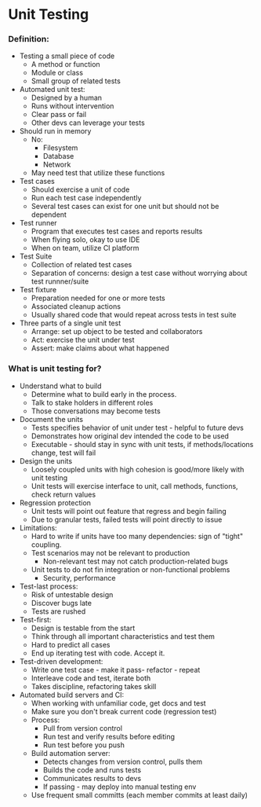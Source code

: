 # Unit Testing
### Definition:
- Testing a small piece of code
    - A method or function
    - Module or class
    - Small group of related tests
- Automated unit test:
    - Designed by a human
    - Runs without intervention
    - Clear pass or fail
    - Other devs can leverage your tests
- Should run in memory
    - No:
        - Filesystem
        - Database
        - Network
    - May need test that utilize these functions
- Test cases
    - Should exercise a unit of code
    - Run each test case independently
    - Several test cases can exist for one unit but should not be dependent
- Test runner
    - Program that executes test cases and reports results
    - When flying solo, okay to use IDE
    - When on team, utilize CI platform
- Test Suite
    - Collection of related test cases
    - Separation of concerns: design a test case without worrying about test runnner/suite
- Test fixture
    - Preparation needed for one or more tests
    - Associated cleanup actions
    - Usually shared code that would repeat across tests in test suite
- Three parts of a single unit test
    - Arrange: set up object to be tested and collaborators
    - Act: exercise the unit under test
    - Assert: make claims about what happened
### What is unit testing for?
- Understand what to build
    - Determine what to build early in the process.
    - Talk to stake holders in different roles
    - Those conversations may become tests
- Document the units
    - Tests specifies behavior of unit under test - helpful to future devs
    - Demonstrates how original dev intended the code to be used
    - Executable - should stay in sync with unit tests, if methods/locations change, test will fail
- Design the units
    - Loosely coupled units with high cohesion is good/more likely with unit testing
    - Unit tests will exercise interface to unit, call methods, functions, check return values
- Regression protection
    - Unit tests will point out feature that regress and begin failing
    - Due to granular tests, failed tests will point directly to issue
- Limitations:
    - Hard to write if units have too many dependencies: sign of "tight" coupling.
    - Test scenarios may not be relevant to production
        - Non-relevant test may not catch production-related bugs
    - Unit tests to do not fin integration or non-functional problems
        - Security, performance
- Test-last process:
    - Risk of untestable design
    - Discover bugs late
    - Tests are rushed
- Test-first:
    - Design is testable from the start
    - Think through all important characteristics and test them
    - Hard to predict all cases
    - End up iterating test with code. Accept it.
- Test-driven development:
    - Write one test case - make it pass- refactor - repeat
    - Interleave code and test, iterate both
    - Takes discipline, refactoring takes skill
- Automated build servers and CI:
    - When working with unfamiliar code, get docs and test
    - Make sure you don't break current code (regression test)
    - Process:
        - Pull from version control
        - Run test and verify results before editing
        - Run test before you push
    - Build automation server:
        - Detects changes from version control, pulls them
        - Builds the code and runs tests
        - Communicates results to devs
        - If passing - may deploy into manual testing env
    - Use frequent small committs (each member commits at least daily)
